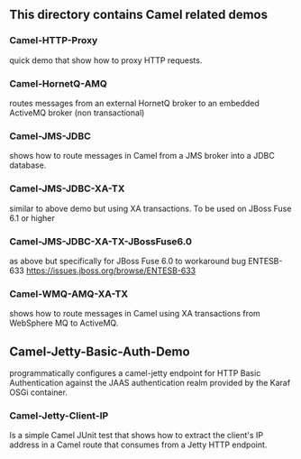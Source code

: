 ## This directory contains Camel related demos

### Camel-HTTP-Proxy
quick demo that show how to proxy HTTP requests. 


### Camel-HornetQ-AMQ
routes messages from an external HornetQ broker to an embedded ActiveMQ broker 
(non transactional)


### Camel-JMS-JDBC 
shows how to route messages in Camel from a JMS broker into a JDBC database.


### Camel-JMS-JDBC-XA-TX 
similar to above demo but using XA transactions. To be used on 
JBoss Fuse 6.1 or higher


### Camel-JMS-JDBC-XA-TX-JBossFuse6.0
as above but specifically for JBoss Fuse 6.0 to workaround bug ENTESB-633
https://issues.jboss.org/browse/ENTESB-633


### Camel-WMQ-AMQ-XA-TX
shows how to route messages in Camel using XA transactions from WebSphere MQ
to ActiveMQ.


## Camel-Jetty-Basic-Auth-Demo
programmatically configures a camel-jetty endpoint for HTTP Basic Authentication 
against the JAAS authentication realm provided by the Karaf OSGi container.

### Camel-Jetty-Client-IP
Is a simple Camel JUnit test that shows how to extract the client's IP address 
in a Camel route that consumes from a Jetty HTTP endpoint.


